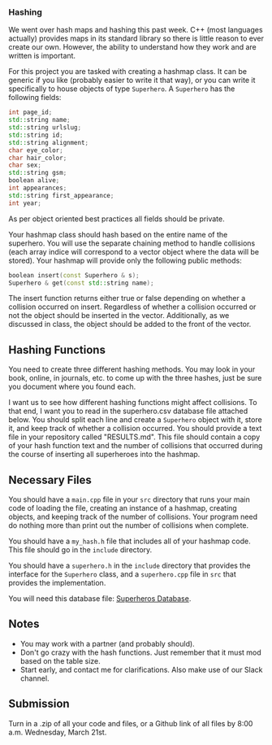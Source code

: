 ### Hashing

We went over hash maps and hashing this past week.  C++ (most languages actually) provides maps in its standard library so there is little reason to ever create our own.  However, the ability to understand how they work and are written is important.

For this project you are tasked with creating a hashmap class.  It can be generic if you like (probably easier to write it that way), or you can write it specifically to house objects of type ```Superhero```.  A ```Superhero``` has the following fields:

```C++
int page_id;
std::string name;
std::string urlslug;
std::string id;
std::string alignment;
char eye_color;
char hair_color;
char sex;
std::string gsm;
boolean alive;
int appearances;
std::string first_appearance;
int year;
```

As per object oriented best practices all fields should be private.

Your hashmap class should hash based on the entire name of the superhero.  You will use the separate chaining method to handle collisions (each array indice will correspond to a vector<Superhero> object where the data will be stored).  Your hashmap will provide only the following public methods:

```C++
boolean insert(const Superhero & s);
Superhero & get(const std::string name);
```

The insert function returns either true or false depending on whether a collision occurred on insert.  Regardless of whether a collision occurred or not the object should be inserted in the vector.  Additionally, as we discussed in class, the object should be added to the front of the vector.

## Hashing Functions

You need to create three different hashing methods.  You may look in your book, online, in journals, etc. to come up with the three hashes, just be sure you document where you found each.

I want us to see how different hashing functions might affect collisions.  To that end, I want you to read in the superhero.csv database file attached below.  You should split each line and create a ```Superhero``` object with it, store it, and keep track of whether a collision occurred.  You should provide a text file in your repository called "RESULTS.md".  This file should contain a copy of your hash function text and the number of collisions that occurred during the course of inserting all superheroes into the hashmap.

## Necessary Files

You should have a ```main.cpp``` file in your ```src``` directory that runs your main code of loading the file, creating an instance of a hashmap, creating objects, and keeping track of the number of collisions.  Your program need do nothing more than print out the number of collisions when complete.

You should have a ```my_hash.h``` file that includes all of your hashmap code.  This file should go in the ```include``` directory.

You should have a ```superhero.h``` in the ```include``` directory that provides the interface for the ```Superhero``` class, and a ```superhero.cpp``` file in ```src``` that provides the implementation.

You will need this database file: [Superheros Database](./marvel-wikia-data.csv "Superhero DB").

## Notes

- You may work with a partner (and probably should).
- Don't go crazy with the hash functions.  Just remember that it must mod based on the table size.
- Start early, and contact me for clarifications.  Also make use of our Slack channel.

## Submission

Turn in a .zip of all your code and files, or a Github link of all files by 8:00 a.m. Wednesday, March 21st.
